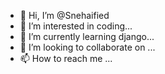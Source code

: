 - 👋 Hi, I’m @Snehaified
- 👀 I’m interested in coding...
- 🌱 I’m currently learning django...
- 💞️ I’m looking to collaborate on ...
- 📫 How to reach me ...

<!---
Snehaified/Snehaified is a ✨ special ✨ repository because its `README.md` (this file) appears on your GitHub profile.
You can click the Preview link to take a look at your changes.
--->
